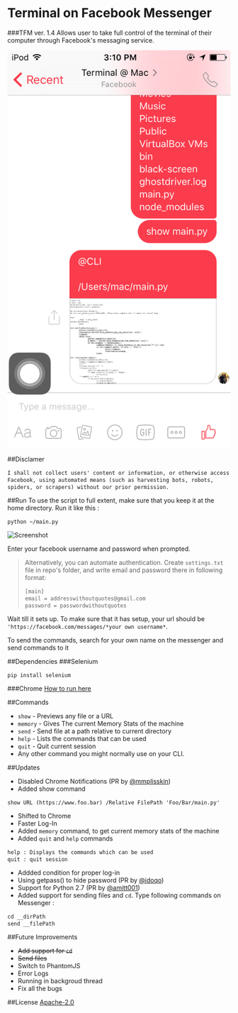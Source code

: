 # Terminal on Facebook Messenger 
###TFM ver. 1.4
Allows user to take full control of the terminal of their computer through Facebook's messaging service.

![Photo](Screenshots/IMG_2201.PNG)

##Disclamer

```
I shall not collect users' content or information, or otherwise access Facebook, using automated means (such as harvesting bots, robots, spiders, or scrapers) without our prior permission.
```

##Run
To use the script to full extent, make sure that you keep it at the home directory.
Run it like this :
```
python ~/main.py
```
![Screenshot](Screenshots/Screenshot1.png)

Enter your facebook username and password when prompted. 

> Alternatively, you can automate authentication. Create ```settings.txt``` file in repo's folder, and write email and password there in following format:
> ```
> [main]
> email = addresswithoutquotes@gmail.com
> password = passwordwithoutquotes
> ```

Wait till it sets up. To make sure that it has setup, your url should be ```'https://facebook.com/messages/*your own username*```.

To send the commands, search for your own name on the messenger and send commands to it

##Dependencies 
###Selenium
```
pip install selenium
```
###Chrome
[How to run here](https://stackoverflow.com/questions/8255929/running-webdriver-chrome-with-selenium)

##Commands
 - ```show```    - Previews any file or a URL
 - ```memory``` - Gives The current Memory Stats of the machine
 - ```send```    - Send file at a path relative to current directory
 - ```help```    - Lists the commands that can be used
 - ```quit```    - Quit current session
 - Any other command you might normally use on your CLI.

##Updates
 - Disabled Chrome Notifications (PR by [@mmplisskin](https://github.com/mmplisskin))
 - Added show command

 ```
 show URL (https://www.foo.bar) /Relative FilePath 'Foo/Bar/main.py'
 ```

 - Shifted to Chrome
 - Faster Log-In 
 - Added ```memory``` command, to get current memory stats of the machine
 - Added ```quit``` and ```help``` commands

 ```
 help : Displays the commands which can be used
 quit : quit session
 ```
 - Addded condition for proper log-in
 - Using getpass() to hide password (PR by [@idoqo](https://github.com/idoqo))
 - Support for Python 2.7 (PR by [@amitt001](https://github.com/amitt001))
 - Added support for sending files and ```cd```. Type following commands on Messenger :

```
cd __dirPath
send __filePath
```

##Future Improvements
- ~~Add support for ```cd```~~
- ~~Send files~~
- Switch to PhantomJS
- Error Logs
- Running in backgroud thread
- Fix all the bugs

##License
[Apache-2.0](https://opensource.org/licenses/Apache-2.0)
